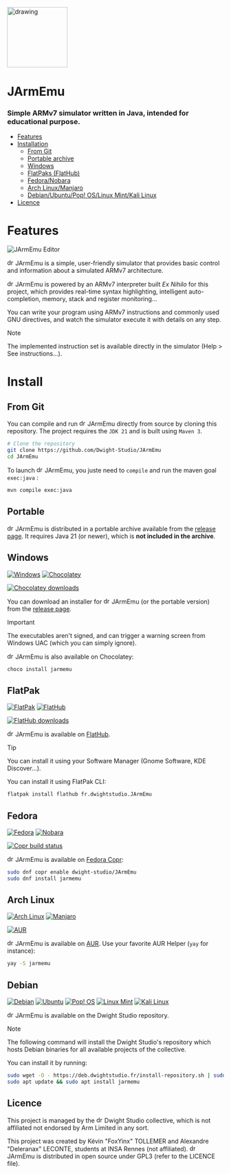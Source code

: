 <img src="https://static.dwightstudio.fr/jarmemu/LOGO.svg" alt="drawing" width="140"/>

# JArmEmu

### Simple ARMv7 simulator written in Java, intended for educational purpose.

- [Features](#features)
- [Installation](#install)
  - [From Git](#from-git)
  - [Portable archive](#portable)
  - [Windows](#windows)
  - [FlatPaks (FlatHub)](#flatpak)
  - [Fedora/Nobara](#fedora)
  - [Arch Linux/Manjaro](#arch-linux)
  - [Debian/Ubuntu/Pop! OS/Linux Mint/Kali Linux](#debian)
- [Licence](#licence)

# Features

![JArmEmu Editor](https://static.dwightstudio.fr/jarmemu/PNG/SHOWCASE/CUPERTINO_LIGHT.png)

<img src="https://static.dwightstudio.fr/jarmemu/LOGO_MONO.svg" alt="drawing" width="15"/> JArmEmu is a simple, user-friendly simulator that provides basic control and information about a simulated ARMv7
architecture.

<img src="https://static.dwightstudio.fr/jarmemu/LOGO_MONO.svg" alt="drawing" width="15"/> JArmEmu is powered by an ARMv7 interpreter built *Ex Nihilo* for this project, which provides real-time syntax
highlighting, intelligent auto-completion, memory, stack and register monitoring...

You can write your program using ARMv7 instructions and commonly used GNU directives, and watch the simulator execute
it with details on any step.

> [!NOTE]
> The implemented instruction set is available directly in the simulator (Help > See instructions...).

# Install

## From Git

You can compile and run <img src="https://static.dwightstudio.fr/jarmemu/LOGO_MONO.svg" alt="drawing" width="15"/> JArmEmu directly from source by cloning this repository. The project requires the `JDK 21` and
is built using `Maven 3`.
```bash
# Clone the repository
git clone https://github.com/Dwight-Studio/JArmEmu
cd JArmEmu
```

To launch <img src="https://static.dwightstudio.fr/jarmemu/LOGO_MONO.svg" alt="drawing" width="15"/> JArmEmu, you juste need to `compile` and run the maven goal `exec:java` :
```bash
mvn compile exec:java
```
## Portable

<img src="https://static.dwightstudio.fr/jarmemu/LOGO_MONO.svg" alt="drawing" width="15"/> JArmEmu is distributed in a portable archive available from
the [release page](https://github.com/Dwight-Studio/JArmEmu/releases/latest). It requires Java 21 (or newer), which is **not included in the archive**.

## Windows

[![Windows](https://img.shields.io/badge/Windows-0079D6?style=for-the-badge&logo=windows&logoColor=white)](#Windows)
[![Chocolatey](https://img.shields.io/badge/Chocolatey-000000?style=for-the-badge&logo=chocolatey&logoColor=white)](#Windows)

[![Chocolatey downloads](https://img.shields.io/chocolatey/dt/fr.dwightstudio.JArmEmu)](https://community.chocolatey.org/packages/fr.dwightstudio.JArmEmu/)

You can download an installer for <img src="https://static.dwightstudio.fr/jarmemu/LOGO_MONO.svg" alt="drawing" width="15"/> JArmEmu (or the portable version) from
the [release page](https://github.com/Dwight-Studio/JArmEmu/releases/latest).

> [!IMPORTANT]
> The executables aren't signed, and can trigger a warning screen from Windows UAC (which you can simply ignore).

<img src="https://static.dwightstudio.fr/jarmemu/LOGO_MONO.svg" alt="drawing" width="15"/> JArmEmu is also available on Chocolatey:

```bash
choco install jarmemu
```

## FlatPak

[![FlatPak](https://img.shields.io/badge/FlatPak-4A90D9?style=for-the-badge&logo=flatpak&logoColor=white)](#flatpak)
[![FlatHub](https://img.shields.io/badge/FlatHub-000000?style=for-the-badge&logo=flathub&logoColor=white)](#flatpak)

[![FlatHub downloads](https://img.shields.io/flathub/downloads/fr.dwightstudio.JArmEmu)](https://flathub.org/fr/apps/fr.dwightstudio.JArmEmu)

<img src="https://static.dwightstudio.fr/jarmemu/LOGO_MONO.svg" alt="drawing" width="15"/> JArmEmu is available on [FlatHub](https://flathub.org/fr/apps/fr.dwightstudio.JArmEmu).

> [!TIP]
> You can install it using your Software Manager (Gnome Software, KDE Discover...).

You can install it using FlatPak CLI:

```bash
flatpak install flathub fr.dwightstudio.JArmEmu
```

## Fedora

[![Fedora](https://img.shields.io/badge/Fedora-294172?style=for-the-badge&logo=fedora&logoColor=white)](#fedora)
[![Nobara](https://img.shields.io/badge/Nobara-black?style=for-the-badge)](#fedora)

[![Copr build status](https://copr.fedorainfracloud.org/coprs/dwight-studio/JArmEmu/package/jarmemu/status_image/last_build.png)](https://copr.fedorainfracloud.org/coprs/dwight-studio/JArmEmu/package/jarmemu/)

<img src="https://static.dwightstudio.fr/jarmemu/LOGO_MONO.svg" alt="drawing" width="15"/> JArmEmu is available on [Fedora Copr](https://copr.fedorainfracloud.org/coprs/dwight-studio/JArmEmu/package/jarmemu/):

```bash
sudo dnf copr enable dwight-studio/JArmEmu
sudo dnf install jarmemu
```

## Arch Linux

[![Arch Linux](https://img.shields.io/badge/Arch_Linux-1793D1?style=for-the-badge&logo=arch-linux&logoColor=white)](#ArchLinux)
[![Manjaro](https://img.shields.io/badge/manjaro-35BF5C?style=for-the-badge&logo=manjaro&logoColor=white)](#ArchLinux)

[![AUR](https://img.shields.io/aur/votes/jarmemu.svg)](https://aur.archlinux.org/packages/jarmemu)

<img src="https://static.dwightstudio.fr/jarmemu/LOGO_MONO.svg" alt="drawing" width="15"/> JArmEmu is available on [AUR](https://aur.archlinux.org/packages/jarmemu). Use your favorite AUR Helper (`yay` for
instance):

```bash
yay -S jarmemu
```

## Debian

[![Debian](https://img.shields.io/badge/Debian-A81D33?style=for-the-badge&logo=debian&logoColor=white)](#debian)
[![Ubuntu](https://img.shields.io/badge/Ubuntu-E95420?style=for-the-badge&logo=ubuntu&logoColor=white)](#debian)
[![Pop! OS](https://img.shields.io/badge/Pop!_OS-48B9C7?style=for-the-badge&logo=Pop!_OS&logoColor=white)](#debian)
[![Linux Mint](https://img.shields.io/badge/Linux_Mint-87CF3E?style=for-the-badge&logo=linux-mint&logoColor=white)](#debian)
[![Kali Linux](https://img.shields.io/badge/Kali_Linux-557C94?style=for-the-badge&logo=kali-linux&logoColor=white)](#debian)

<img src="https://static.dwightstudio.fr/jarmemu/LOGO_MONO.svg" alt="drawing" width="15"/> JArmEmu is available on the Dwight Studio repository.

> [!NOTE]
> The following command will install the Dwight Studio's repository which hosts Debian binaries for all available
> projects of the collective.


You can install it by running:

```bash
sudo wget -O - https://deb.dwightstudio.fr/install-repository.sh | sudo bash
sudo apt update && sudo apt install jarmemu
```

## Licence

This project is managed by the <img src="https://static.dwightstudio.fr/dwightstudio/LOGO_WHITE.svg" alt="drawing" width="15"/> Dwight Studio collective, which is not affiliated not endorsed by Arm Limited in any sort.

This project was created by Kévin "FoxYinx" TOLLEMER and Alexandre "Deleranax" LECONTE, students at INSA Rennes
(not affiliated). <img src="https://static.dwightstudio.fr/jarmemu/LOGO_MONO.svg" alt="drawing" width="15"/> JArmEmu is distributed in open source under GPL3 (refer to the LICENCE file).
